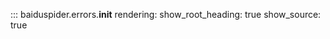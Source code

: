 ::: baiduspider.errors.__init__
    rendering:
      show_root_heading: true
      show_source: true
